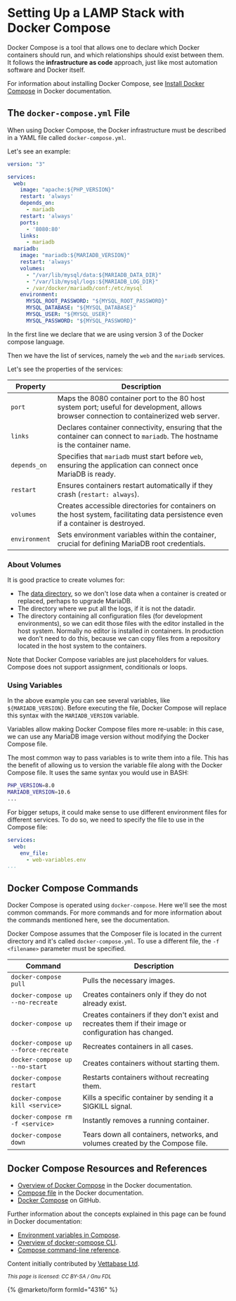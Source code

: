 # Setting Up a LAMP Stack with Docker Compose

Docker Compose is a tool that allows one to declare which Docker containers should run, and which relationships should exist between them. It follows the **infrastructure as code** approach, just like most automation software and Docker itself.

For information about installing Docker Compose, see [Install Docker Compose](https://docs.docker.com/compose/install/) in Docker documentation.

## The `docker-compose.yml` File

When using Docker Compose, the Docker infrastructure must be described in a YAML file called `docker-compose.yml`.

Let's see an example:

```yaml
version: "3"

services:
  web:
    image: "apache:${PHP_VERSION}"
    restart: 'always'
    depends_on:
      - mariadb
    restart: 'always'
    ports:
      - '8080:80'
    links:
      - mariadb
  mariadb:
    image: "mariadb:${MARIADB_VERSION}"
    restart: 'always'
    volumes: 
      - "/var/lib/mysql/data:${MARIADB_DATA_DIR}"
      - "/var/lib/mysql/logs:${MARIADB_LOG_DIR}"
      - /var/docker/mariadb/conf:/etc/mysql
    environment:
      MYSQL_ROOT_PASSWORD: "${MYSQL_ROOT_PASSWORD}"
      MYSQL_DATABASE: "${MYSQL_DATABASE}"
      MYSQL_USER: "${MYSQL_USER}"
      MYSQL_PASSWORD: "${MYSQL_PASSWORD}"
```

In the first line we declare that we are using version 3 of the Docker compose language.

Then we have the list of services, namely the `web` and the `mariadb` services.

Let's see the properties of the services:

| Property      | Description                                                                                                                             |
| ------------- | --------------------------------------------------------------------------------------------------------------------------------------- |
| `port`        | Maps the 8080 container port to the 80 host system port; useful for development, allows browser connection to containerized web server. |
| `links`       | Declares container connectivity, ensuring that the container can connect to `mariadb`. The hostname is the container name.              |
| `depends_on`  | Specifies that `mariadb` must start before `web`, ensuring the application can connect once MariaDB is ready.                           |
| `restart`     | Ensures containers restart automatically if they crash (`restart: always`).                                                             |
| `volumes`     | Creates accessible directories for containers on the host system, facilitating data persistence even if a container is destroyed.       |
| `environment` | Sets environment variables within the container, crucial for defining MariaDB root credentials.                                         |

### About Volumes

It is good practice to create volumes for:

* The [data directory](../../../ha-and-performance/optimization-and-tuning/system-variables/server-system-variables.md#datadir), so we don't lose data when a container is created or replaced, perhaps to upgrade MariaDB.
* The directory where we put all the logs, if it is not the datadir.
* The directory containing all configuration files (for development environments), so we can edit those files with the editor installed in the host system. Normally no editor is installed in containers. In production we don't need to do this, because we can copy files from a repository located in the host system to the containers.

Note that Docker Compose variables are just placeholders for values. Compose does not support assignment, conditionals or loops.

### Using Variables

In the above example you can see several variables, like `${MARIADB_VERSION}`. Before executing the file, Docker Compose will replace this syntax with the `MARIADB_VERSION` variable.

Variables allow making Docker Compose files more re-usable: in this case, we can use any MariaDB image version without modifying the Docker Compose file.

The most common way to pass variables is to write them into a file. This has the benefit of allowing us to version the variable file along with the Docker Compose file. It uses the same syntax you would use in BASH:

```bash
PHP_VERSION=8.0
MARIADB_VERSION=10.6
...
```

For bigger setups, it could make sense to use different environment files for different services. To do so, we need to specify the file to use in the Compose file:

```yaml
services:
  web:
    env_file:
      - web-variables.env
...
```

## Docker Compose Commands

Docker Compose is operated using `docker-compose`. Here we'll see the most common commands. For more commands and for more information about the commands mentioned here, see the documentation.

Docker Compose assumes that the Composer file is located in the current directory and it's called `docker-compose.yml`. To use a different file, the `-f <filename>` parameter must be specified.

| Command                              | Description                                                                                            |
| ------------------------------------ | ------------------------------------------------------------------------------------------------------ |
| `docker-compose pull`                | Pulls the necessary images.                                                                            |
| `docker-compose up --no-recreate`    | Creates containers only if they do not already exist.                                                  |
| `docker-compose up`                  | Creates containers if they don't exist and recreates them if their image or configuration has changed. |
| `docker-compose up --force-recreate` | Recreates containers in all cases.                                                                     |
| `docker-compose up --no-start`       | Creates containers without starting them.                                                              |
| `docker-compose restart`             | Restarts containers without recreating them.                                                           |
| `docker-compose kill <service>`      | Kills a specific container by sending it a SIGKILL signal.                                             |
| `docker-compose rm -f <service>`     | Instantly removes a running container.                                                                 |
| `docker-compose down`                | Tears down all containers, networks, and volumes created by the Compose file.                          |

## Docker Compose Resources and References

* [Overview of Docker Compose](https://docs.docker.com/compose/) in the Docker documentation.
* [Compose file](https://docs.docker.com/compose/compose-file/) in the Docker documentation.
* [Docker Compose](https://github.com/docker/compose) on GitHub.

Further information about the concepts explained in this page can be found in Docker documentation:

* [Environment variables in Compose](https://docs.docker.com/compose/environment-variables/).
* [Overview of docker-compose CLI](https://docs.docker.com/compose/reference/overview/).
* [Compose command-line reference](https://docs.docker.com/compose/reference/).

Content initially contributed by [Vettabase Ltd](https://vettabase.com/).

<sub>_This page is licensed: CC BY-SA / Gnu FDL_</sub>

{% @marketo/form formId="4316" %}
